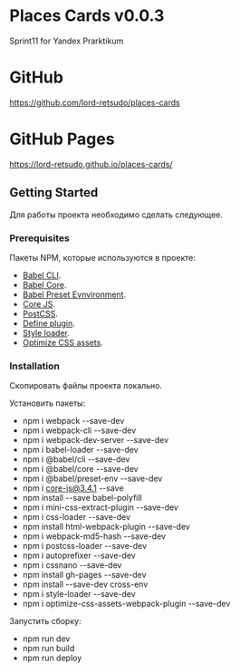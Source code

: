 # Places Cards  v0.0.3
Sprint11 for Yandex Prarktikum

# GitHub
<https://github.com/lord-retsudo/places-cards>

# GitHub Pages
<https://lord-retsudo.github.io/places-cards/>

## Getting Started

Для работы проекта необходимо сделать следующее.

### Prerequisites

Пакеты NPM, которые используются в проекте:
- [Babel CLI](https://babeljs.io/docs/en/babel-cli#docsNav).
- [Babel Core](https://babeljs.io/docs/en/babel-core).
- [Babel Preset Evnvironment](https://babeljs.io/docs/en/babel-preset-env#docsNav).
- [Сore JS](https://github.com/zloirock/core-js#readme).
- [PostCSS](https://postcss.org/).
- [Define plugin](https://webpack.js.org/plugins/define-plugin/).
- [Style loader](https://github.com/webpack-contrib/style-loader).
- [Optimize CSS assets](https://www.npmjs.com/package/optimize-css-assets-webpack-plugin).

### Installation 

Скопировать файлы проекта локально. 

Установить пакеты:
- npm i webpack --save-dev	
- npm i webpack-cli --save-dev	
- npm i webpack-dev-server --save-dev
- npm i babel-loader --save-dev
- npm i @babel/cli --save-dev	
- npm i @babel/core --save-dev	
- npm i @babel/preset-env --save-dev	
- npm i core-js@3.4.1 --save 
- npm install --save babel-polyfill
- npm i mini-css-extract-plugin --save-dev
- npm i css-loader --save-dev
- npm install html-webpack-plugin --save-dev
- npm i webpack-md5-hash --save-dev
- npm i postcss-loader --save-dev
- npm i autoprefixer --save-dev
- npm i cssnano --save-dev
- npm install gh-pages --save-dev
- npm install --save-dev cross-env
- npm i style-loader --save-dev 
- npm i optimize-css-assets-webpack-plugin --save-dev 

Запустить сборку:
- npm run dev	
- npm run build
- npm run deploy

